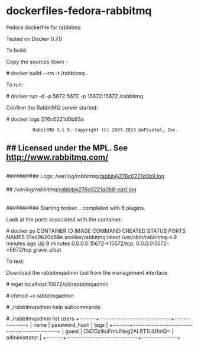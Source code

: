 dockerfiles-fedora-rabbitmq
========================

Fedora dockerfile for rabbitmq

Tested on Docker 0.7.0

To build:

Copy the sources down -


\# docker build --rm -t <username>/rabbitmq .



To run:


\# docker run -d -p 5672:5672 -p 15672:15672 <username>/rabbitmq


Confirm the RabbitMQ server started:


\# docker logs 276c0221d0b93a

              RabbitMQ 3.1.5. Copyright (C) 2007-2013 GoPivotal, Inc.
  ##  ##      Licensed under the MPL.  See http://www.rabbitmq.com/
  ##  ##
  ##########  Logs: /var/log/rabbitmq/rabbit@276c0221d0b9.log
  ######  ##        /var/log/rabbitmq/rabbit@276c0221d0b9-sasl.log
  ##########
              Starting broker... completed with 6 plugins.


Look at the ports associated with the container:


\# docker ps
CONTAINER ID        IMAGE                      COMMAND                CREATED             STATUS              PORTS                                              NAMES
01ad9b20d68e        scollier/rabbitmq:latest   /usr/sbin/rabbitmq-s   9 minutes ago       Up 9 minutes        0.0.0.0:15672->15672/tcp, 0.0.0.0:5672->5672/tcp   grave_albat


To test:

Download the rabbitmqadmin tool from the management interface.


\# wget localhost:15672/cli/rabbitmqadmin

\# chmod +x rabbitmqadmin 

\# ./rabbitmqadmin help subcommands

\# ./rabbitmqadmin list users
+-------+------------------------------+---------------+
| name  |        password_hash         |     tags      |
+-------+------------------------------+---------------+
| guest | CkDOzIkuFmtJNeg2AL6T1LiUfmQ= | administrator |
+-------+------------------------------+---------------+


